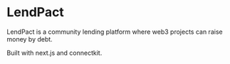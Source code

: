 # LendPact
LendPact is a community lending platform where web3 projects can raise money by debt.

Built with next.js and connectkit.
